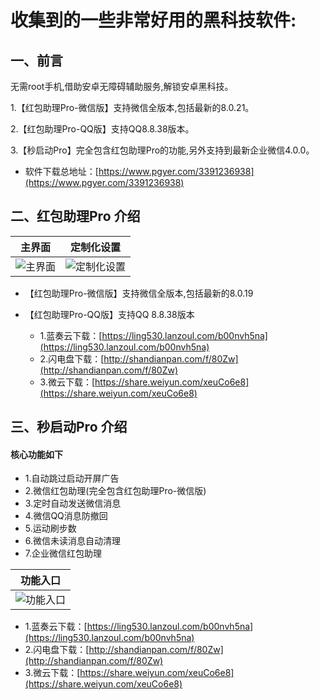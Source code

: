 # 收集到的一些非常好用的黑科技软件:

## 一、前言

无需root手机,借助安卓无障碍辅助服务,解锁安卓黑科技。

1.【红包助理Pro-微信版】支持微信全版本,包括最新的8.0.21。

2.【红包助理Pro-QQ版】支持QQ8.8.38版本。

3.【秒启动Pro】完全包含红包助理Pro的功能,另外支持到最新企业微信4.0.0。

* 软件下载总地址：[https://www.pgyer.com/3391236938](https://www.pgyer.com/3391236938)


## 二、红包助理Pro  介绍
  |主界面|定制化设置|
  |:-:|:-:|
  |![主界面](http://47.97.10.108:8080/pic/jine.png)|![定制化设置](http://47.97.10.108:8080/pic/shezhi.png)|



 * 【红包助理Pro-微信版】支持微信全版本,包括最新的8.0.19
 * 【红包助理Pro-QQ版】支持QQ 8.8.38版本

   * 1.蓝奏云下载：[https://ling530.lanzoul.com/b00nvh5na](https://ling530.lanzoul.com/b00nvh5na)
   * 2.闪电盘下载：[http://shandianpan.com/f/80Zw](http://shandianpan.com/f/80Zw)
   * 3.微云下载：[https://share.weiyun.com/xeuCo6e8](https://share.weiyun.com/xeuCo6e8)


## 三、秒启动Pro  介绍
  #### 核心功能如下
  * 1.自动跳过启动开屏广告
  * 2.微信红包助理(完全包含红包助理Pro-微信版)
  * 3.定时自动发送微信消息
  * 4.微信QQ消息防撤回
  * 5.运动刷步数
  * 6.微信未读消息自动清理
  * 7.企业微信红包助理

  |功能入口
  |:-:|
  |![功能入口](http://47.97.10.108:8080/pic/jieshao.png)|
  * 1.蓝奏云下载：[https://ling530.lanzoul.com/b00nvh5na](https://ling530.lanzoul.com/b00nvh5na)
  * 2.闪电盘下载：[http://shandianpan.com/f/80Zw](http://shandianpan.com/f/80Zw)
  * 3.微云下载：[https://share.weiyun.com/xeuCo6e8](https://share.weiyun.com/xeuCo6e8)
